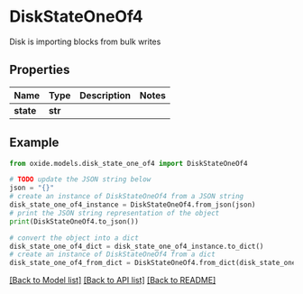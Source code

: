 # DiskStateOneOf4

Disk is importing blocks from bulk writes

## Properties

Name | Type | Description | Notes
------------ | ------------- | ------------- | -------------
**state** | **str** |  | 

## Example

```python
from oxide.models.disk_state_one_of4 import DiskStateOneOf4

# TODO update the JSON string below
json = "{}"
# create an instance of DiskStateOneOf4 from a JSON string
disk_state_one_of4_instance = DiskStateOneOf4.from_json(json)
# print the JSON string representation of the object
print(DiskStateOneOf4.to_json())

# convert the object into a dict
disk_state_one_of4_dict = disk_state_one_of4_instance.to_dict()
# create an instance of DiskStateOneOf4 from a dict
disk_state_one_of4_from_dict = DiskStateOneOf4.from_dict(disk_state_one_of4_dict)
```
[[Back to Model list]](../README.md#documentation-for-models) [[Back to API list]](../README.md#documentation-for-api-endpoints) [[Back to README]](../README.md)


